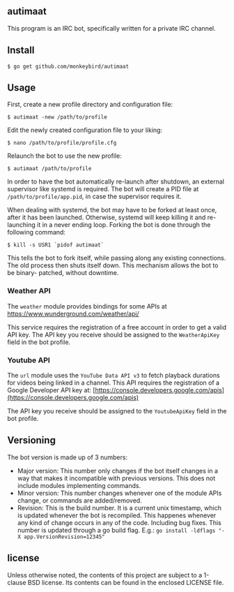 ## autimaat

This program is an IRC bot, specifically written for a private IRC channel.


## Install

    $ go get github.com/monkeybird/autimaat


## Usage

First, create a new profile directory and configuration file:

	$ autimaat -new /path/to/profile

Edit the newly created configuration file to your liking:

	$ nano /path/to/profile/profile.cfg

Relaunch the bot to use the new profile:

	$ autimaat /path/to/profile

In order to have the bot automatically re-launch after shutdown, an external
supervisor like systemd is required. The bot will create a PID file at
`/path/to/profile/app.pid`, in case the supervisor requires it.

When dealing with systemd, the bot may have to be forked at least once,
after it has been launched. Otherwise, systemd will keep killing it and
re-launching it in a never ending loop. Forking the bot is done through
the following command:

	$ kill -s USR1 `pidof autimaat`

This tells the bot to fork itself, while passing along any existing connections.
The old process then shuts itself down. This mechanism allows the bot to be binary-
patched, without downtime.


### Weather API

The `weather` module provides bindings for some APIs at
https://www.wunderground.com/weather/api/

This service requires the registration of a free account in order to get a
valid API key. The API key you receive should be assigned to the
`WeatherApiKey` field in the bot profile.


### Youtube API

The `url` module uses the `YouTube Data API v3` to fetch playback durations
for videos being linked in a channel. This API requires the registration of
a Google Developer API key at: [https://console.developers.google.com/apis](https://console.developers.google.com/apis)

The API key you receive should be assigned to the `YoutubeApiKey` field in
the bot profile.


## Versioning

The bot version is made up of 3 numbers:

* Major version: This number only changes if the bot itself changes in a way
  that makes it incompatible with previous versions. This does not include
  modules implementing commands.
* Minor version: This number changes whenever one of the module APIs change,
  or commands are added/removed.
* Revision: This is the build number. It is a current unix timestamp, which
  is updated whenever the bot is recompiled. This happenes whenever any kind
  of change occurs in any of the code. Including bug fixes. This number is
  updated through a go build flag. E.g.: `go install -ldflags "-X app.VersionRevision=12345"`



## license

Unless otherwise noted, the contents of this project are subject to a
1-clause BSD license. Its contents can be found in the enclosed LICENSE file.
